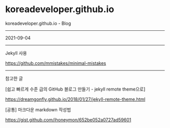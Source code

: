 # koreadeveloper.github.io
koreadeveloper.github.io - Blog

<hr/>
2021-09-04

<hr/>

Jekyll 사용

https://github.com/mmistakes/minimal-mistakes

<hr/>

참고한 글 

[쉽고 빠르게 수준 급의 GitHub 블로그 만들기 - jekyll remote theme으로]

https://dreamgonfly.github.io/2018/01/27/jekyll-remote-theme.html

[공통] 마크다운 markdown 작성법

https://gist.github.com/ihoneymon/652be052a0727ad59601

